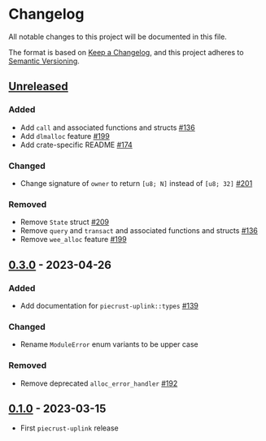 # Changelog

All notable changes to this project will be documented in this file.

The format is based on [Keep a Changelog](https://keepachangelog.com/en/1.0.0/),
and this project adheres to [Semantic Versioning](https://semver.org/spec/v2.0.0.html).

## [Unreleased]

### Added

- Add `call` and associated functions and structs [#136]
- Add `dlmalloc` feature [#199]
- Add crate-specific README [#174]

### Changed

- Change signature of `owner` to return `[u8; N]` instead of `[u8; 32]` [#201] 

### Removed

- Remove `State` struct [#209]
- Remove `query` and `transact` and associated functions and structs [#136]
- Remove `wee_alloc` feature [#199]

## [0.3.0] - 2023-04-26

### Added

- Add documentation for `piecrust-uplink::types` [#139]

### Changed

- Rename `ModuleError` enum variants to be upper case

### Removed

- Remove deprecated `alloc_error_handler` [#192]

## [0.1.0] - 2023-03-15

- First `piecrust-uplink` release

<!-- ISSUES -->
[#209]: https://github.com/dusk-network/piecrust/issues/209
[#201]: https://github.com/dusk-network/piecrust/issues/201
[#199]: https://github.com/dusk-network/piecrust/issues/199
[#192]: https://github.com/dusk-network/piecrust/issues/192
[#174]: https://github.com/dusk-network/piecrust/issues/174
[#139]: https://github.com/dusk-network/piecrust/issues/139
[#136]: https://github.com/dusk-network/piecrust/issues/136

<!-- VERSIONS -->
[Unreleased]: https://github.com/dusk-network/piecrust/compare/v0.3.0...HEAD
[0.3.0]: https://github.com/dusk-network/piecrust/compare/v0.2.0...v0.3.0
[0.2.0]: https://github.com/dusk-network/piecrust/compare/v0.1.0...v0.2.0
[0.1.0]: https://github.com/dusk-network/piecrust/releases/tag/v0.1.0
